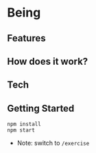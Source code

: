 # Being 

## Features

## How does it work?

## Tech

## Getting Started 
```
npm install
npm start
```
- Note: switch to ``` /exercise ```

